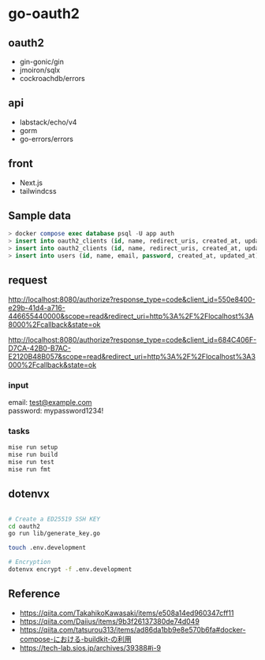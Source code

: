 # go-oauth2

## oauth2

- gin-gonic/gin
- jmoiron/sqlx
- cockroachdb/errors

## api

- labstack/echo/v4
- gorm
- go-errors/errors

## front

- Next.js
- tailwindcss

## Sample data

```sql
> docker compose exec database psql -U app auth
> insert into oauth2_clients (id, name, redirect_uris, created_at, updated_at) values ('550e8400-e29b-41d4-a716-446655440000', 'test client', 'http://localhost:8000/callback', now(), now());
> insert into oauth2_clients (id, name, redirect_uris, created_at, updated_at) values ('684C406F-D7CA-42B0-B7AC-E2120B48B057', 'test client', 'http://localhost:3000/callback', now(), now());
> insert into users (id, name, email, password, created_at, updated_at) values ('4E77D89C-F28E-4232-BAC0-4ABB31B94590', 'test user', 'test@example.com', '$2a$10$LOzS79niq4E.hu8aib4GeuXVSII9OsYB.ReF/.BjqItfhaSnzWba6', now(), now());
```

## request

<http://localhost:8080/authorize?response_type=code&client_id=550e8400-e29b-41d4-a716-446655440000&scope=read&redirect_uri=http%3A%2F%2Flocalhost%3A8000%2Fcallback&state=ok>

<http://localhost:8080/authorize?response_type=code&client_id=684C406F-D7CA-42B0-B7AC-E2120B48B057&scope=read&redirect_uri=http%3A%2F%2Flocalhost%3A3000%2Fcallback&state=ok>

### input

email: test@example.com  
password: mypassword1234!

### tasks

```bash
mise run setup
mise run build
mise run test
mise run fmt
```

## dotenvx

```bash

# Create a ED25519 SSH KEY
cd oauth2
go run lib/generate_key.go

touch .env.development

# Encryption
dotenvx encrypt -f .env.development
```

## Reference

- <https://qiita.com/TakahikoKawasaki/items/e508a14ed960347cff11>
- <https://qiita.com/Daiius/items/9b3f26137380de74d049>
- <https://qiita.com/tatsurou313/items/ad86da1bb9e8e570b6fa#docker-compose-における-buildkit-の利用>
- <https://tech-lab.sios.jp/archives/39388#i-9>

